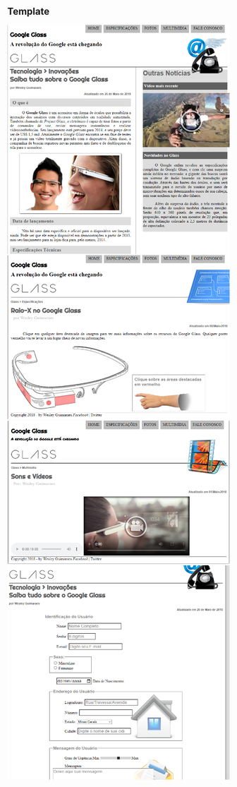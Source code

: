 ## Template

![Home](Prints/home.png)
![Especificações](Prints/especificacoes.png)
![Multimídia](Prints/multimidia.png)
![Fale Conosco](Prints/faleconosco.png)